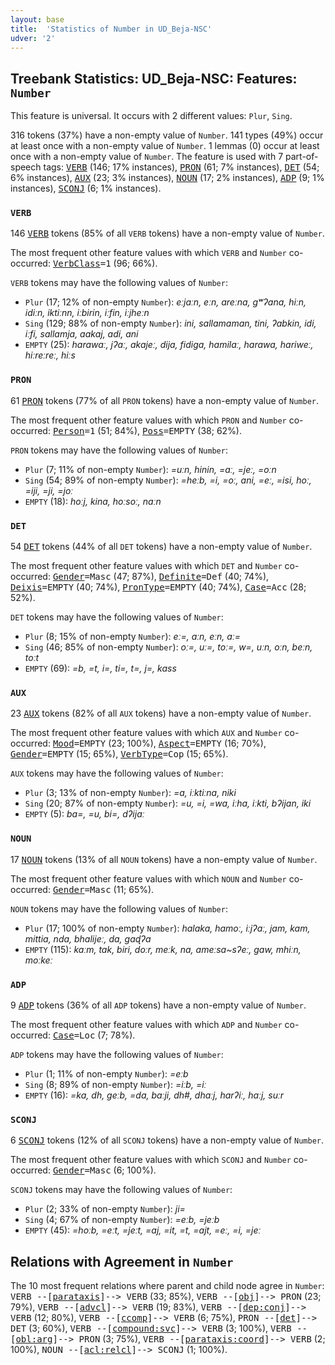 ```yaml
---
layout: base
title:  'Statistics of Number in UD_Beja-NSC'
udver: '2'
---
```


## Treebank Statistics: UD_Beja-NSC: Features: `Number`

This feature is universal.
It occurs with 2 different values: `Plur`, `Sing`.

316 tokens (37%) have a non-empty value of `Number`.
141 types (49%) occur at least once with a non-empty value of `Number`.
1 lemmas (0) occur at least once with a non-empty value of `Number`.
The feature is used with 7 part-of-speech tags: <tt><a href="bej_nsc-pos-VERB.html">VERB</a></tt> (146; 17% instances), <tt><a href="bej_nsc-pos-PRON.html">PRON</a></tt> (61; 7% instances), <tt><a href="bej_nsc-pos-DET.html">DET</a></tt> (54; 6% instances), <tt><a href="bej_nsc-pos-AUX.html">AUX</a></tt> (23; 3% instances), <tt><a href="bej_nsc-pos-NOUN.html">NOUN</a></tt> (17; 2% instances), <tt><a href="bej_nsc-pos-ADP.html">ADP</a></tt> (9; 1% instances), <tt><a href="bej_nsc-pos-SCONJ.html">SCONJ</a></tt> (6; 1% instances).

### `VERB`

146 <tt><a href="bej_nsc-pos-VERB.html">VERB</a></tt> tokens (85% of all `VERB` tokens) have a non-empty value of `Number`.

The most frequent other feature values with which `VERB` and `Number` co-occurred: <tt><a href="bej_nsc-feat-VerbClass.html">VerbClass</a></tt><tt>=1</tt> (96; 66%).

`VERB` tokens may have the following values of `Number`:

* `Plur` (17; 12% of non-empty `Number`): <em>eːjaːn, eːn, areːna, gʷʔana, hiːn, idiːn, iktiːnn, iːbirin, iːfin, iːjheːn</em>
* `Sing` (129; 88% of non-empty `Number`): <em>ini, sallamaman, tini, ʔabkin, idi, iːfi, sallamja, aakaj, adi, ani</em>
* `EMPTY` (25): <em>harawaː, jʔaː, akajeː, dija, fidiga, hamilaː, harawa, hariweː, hiːreːreː, hiːs</em>

### `PRON`

61 <tt><a href="bej_nsc-pos-PRON.html">PRON</a></tt> tokens (77% of all `PRON` tokens) have a non-empty value of `Number`.

The most frequent other feature values with which `PRON` and `Number` co-occurred: <tt><a href="bej_nsc-feat-Person.html">Person</a></tt><tt>=1</tt> (51; 84%), <tt><a href="bej_nsc-feat-Poss.html">Poss</a></tt><tt>=EMPTY</tt> (38; 62%).

`PRON` tokens may have the following values of `Number`:

* `Plur` (7; 11% of non-empty `Number`): <em>=uːn, hinin, =aː, =jeː, =oːn</em>
* `Sing` (54; 89% of non-empty `Number`): <em>=heːb, =i, =oː, ani, =eː, =isi, hoː, =iji, =ji, =joː</em>
* `EMPTY` (18): <em>hoːj, kina, hoːsoː, naːn</em>

### `DET`

54 <tt><a href="bej_nsc-pos-DET.html">DET</a></tt> tokens (44% of all `DET` tokens) have a non-empty value of `Number`.

The most frequent other feature values with which `DET` and `Number` co-occurred: <tt><a href="bej_nsc-feat-Gender.html">Gender</a></tt><tt>=Masc</tt> (47; 87%), <tt><a href="bej_nsc-feat-Definite.html">Definite</a></tt><tt>=Def</tt> (40; 74%), <tt><a href="bej_nsc-feat-Deixis.html">Deixis</a></tt><tt>=EMPTY</tt> (40; 74%), <tt><a href="bej_nsc-feat-PronType.html">PronType</a></tt><tt>=EMPTY</tt> (40; 74%), <tt><a href="bej_nsc-feat-Case.html">Case</a></tt><tt>=Acc</tt> (28; 52%).

`DET` tokens may have the following values of `Number`:

* `Plur` (8; 15% of non-empty `Number`): <em>eː=, aːn, eːn, aː=</em>
* `Sing` (46; 85% of non-empty `Number`): <em>oː=, uː=, toː=, w=, uːn, oːn, beːn, toːt</em>
* `EMPTY` (69): <em>=b, =t, i=, ti=, t=, j=, kass</em>

### `AUX`

23 <tt><a href="bej_nsc-pos-AUX.html">AUX</a></tt> tokens (82% of all `AUX` tokens) have a non-empty value of `Number`.

The most frequent other feature values with which `AUX` and `Number` co-occurred: <tt><a href="bej_nsc-feat-Mood.html">Mood</a></tt><tt>=EMPTY</tt> (23; 100%), <tt><a href="bej_nsc-feat-Aspect.html">Aspect</a></tt><tt>=EMPTY</tt> (16; 70%), <tt><a href="bej_nsc-feat-Gender.html">Gender</a></tt><tt>=EMPTY</tt> (15; 65%), <tt><a href="bej_nsc-feat-VerbType.html">VerbType</a></tt><tt>=Cop</tt> (15; 65%).

`AUX` tokens may have the following values of `Number`:

* `Plur` (3; 13% of non-empty `Number`): <em>=a, iːktiːna, niki</em>
* `Sing` (20; 87% of non-empty `Number`): <em>=u, =i, =wa, iːha, iːkti, bʔijan, iki</em>
* `EMPTY` (5): <em>ba=, =u, bi=, dʔijaː</em>

### `NOUN`

17 <tt><a href="bej_nsc-pos-NOUN.html">NOUN</a></tt> tokens (13% of all `NOUN` tokens) have a non-empty value of `Number`.

The most frequent other feature values with which `NOUN` and `Number` co-occurred: <tt><a href="bej_nsc-feat-Gender.html">Gender</a></tt><tt>=Masc</tt> (11; 65%).

`NOUN` tokens may have the following values of `Number`:

* `Plur` (17; 100% of non-empty `Number`): <em>halaka, hamoː, iːjʔaː, jam, kam, mittia, nda, bhalijeː, da, gaɖʔa</em>
* `EMPTY` (115): <em>kaːm, tak, biri, doːr, meːk, na, ameːsa~sʔeː, gaw, mhiːn, moːkeː</em>

### `ADP`

9 <tt><a href="bej_nsc-pos-ADP.html">ADP</a></tt> tokens (36% of all `ADP` tokens) have a non-empty value of `Number`.

The most frequent other feature values with which `ADP` and `Number` co-occurred: <tt><a href="bej_nsc-feat-Case.html">Case</a></tt><tt>=Loc</tt> (7; 78%).

`ADP` tokens may have the following values of `Number`:

* `Plur` (1; 11% of non-empty `Number`): <em>=eːb</em>
* `Sing` (8; 89% of non-empty `Number`): <em>=iːb, =iː</em>
* `EMPTY` (16): <em>=ka, dh, geːb, =da, baːji, dh#, dhaːj, harʔiː, haːj, suːr</em>

### `SCONJ`

6 <tt><a href="bej_nsc-pos-SCONJ.html">SCONJ</a></tt> tokens (12% of all `SCONJ` tokens) have a non-empty value of `Number`.

The most frequent other feature values with which `SCONJ` and `Number` co-occurred: <tt><a href="bej_nsc-feat-Gender.html">Gender</a></tt><tt>=Masc</tt> (6; 100%).

`SCONJ` tokens may have the following values of `Number`:

* `Plur` (2; 33% of non-empty `Number`): <em>ji=</em>
* `Sing` (4; 67% of non-empty `Number`): <em>=eːb, =jeːb</em>
* `EMPTY` (45): <em>=hoːb, =eːt, =jeːt, =aj, =it, =t, =ajt, =eː, =i, =jeː</em>

## Relations with Agreement in `Number`

The 10 most frequent relations where parent and child node agree in `Number`:
<tt>VERB --[<tt><a href="bej_nsc-dep-parataxis.html">parataxis</a></tt>]--> VERB</tt> (33; 85%),
<tt>VERB --[<tt><a href="bej_nsc-dep-obj.html">obj</a></tt>]--> PRON</tt> (23; 79%),
<tt>VERB --[<tt><a href="bej_nsc-dep-advcl.html">advcl</a></tt>]--> VERB</tt> (19; 83%),
<tt>VERB --[<tt><a href="bej_nsc-dep-dep-conj.html">dep:conj</a></tt>]--> VERB</tt> (12; 80%),
<tt>VERB --[<tt><a href="bej_nsc-dep-ccomp.html">ccomp</a></tt>]--> VERB</tt> (6; 75%),
<tt>PRON --[<tt><a href="bej_nsc-dep-det.html">det</a></tt>]--> DET</tt> (3; 60%),
<tt>VERB --[<tt><a href="bej_nsc-dep-compound-svc.html">compound:svc</a></tt>]--> VERB</tt> (3; 100%),
<tt>VERB --[<tt><a href="bej_nsc-dep-obl-arg.html">obl:arg</a></tt>]--> PRON</tt> (3; 75%),
<tt>VERB --[<tt><a href="bej_nsc-dep-parataxis-coord.html">parataxis:coord</a></tt>]--> VERB</tt> (2; 100%),
<tt>NOUN --[<tt><a href="bej_nsc-dep-acl-relcl.html">acl:relcl</a></tt>]--> SCONJ</tt> (1; 100%).

